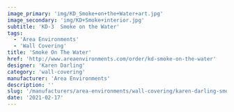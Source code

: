 ```yaml
---
image_primary: 'img/KD_Smoke+on+the+Water+art.jpg'
image_secondary: 'img/KD+Smoke+interior.jpg'
subtitle: 'KD-3  Smoke on the Water'
tags:
  - 'Area Environments'
  - 'Wall Covering'
title: 'Smoke On The Water'
href: 'http://www.areaenvironments.com/order/kd-smoke-on-the-water'
designer: 'Karen Darling'
category: 'wall-covering'
manufacturer: 'Area Environments'
description: ''
slug: '/manufacturers/area-environments/wall-covering/karen-darling-smoke-on-the-water'
date: '2021-02-17'
---
```

